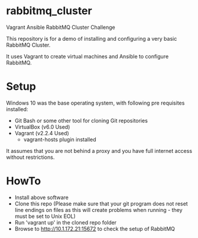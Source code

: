 # rabbitmq_cluster
Vagrant Ansible RabbitMQ Cluster Challenge

This repository is for a demo of installing and configuring a very basic RabbitMQ Cluster.

It uses Vagrant to create virtual machines and Ansible to configure RabbitMQ.

# Setup
Windows 10 was the base operating system, with following pre requisites installed:
* Git Bash or some other tool for cloning Git repositories
* VirtualBox (v6.0 Used)
* Vagrant (v2.2.4 Used)
  * vagrant-hosts plugin installed
  
It assumes that you are not behind a proxy and you have full internet access without restrictions.

# HowTo
* Install above software
* Clone this repo (Please make sure that your git program does not reset line endings on files as this will create problems when running - they must be set to Unix EOL)
* Run 'vagrant up' in the cloned repo folder
* Browse to http://10.1.172.21:15672 to check the setup of RabbitMQ
